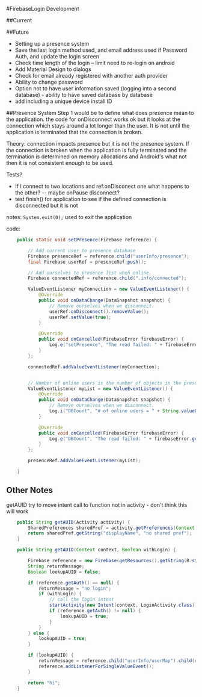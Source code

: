 #FirebaseLogin Development

##Current 

##Future
- Setting up a presence system
- Save the last login method used, and email address used if Password Auth, and update the login screen
- Check time length of the login – limit need to re-login on android 
- Add Material Design to dialogs
- Check for email already registered with another auth provider
- Ability to change password
- Option not to have user information saved (logging into a second database) - ability to have saved database by database
- add including a unique device install ID

##Presence System
Step 1 would be to define what does presence mean to the application. the code for onDisconnect works ok but it looks at the connection
which stays around a lot longer than the user. It is not until the application is terminated that the connection is broken.

Theory: connection impacts presence but it is not the presence system. If the connection is broken when the application is fully terminated and the termination is
determined on memory allocations and Android's what not then it is not consistent enough to be used.

Tests?
- If I connect to two locations and ref.onDisconect one what happens to the other?
-- maybe onPause disconnect?
- test finish() for application to see if the defined connection is disconnected but it is not

notes: `System.exit(0);` used to exit the application

code:
```java
    public static void setPresence(Firebase reference) {

        // Add current user to presence database
        Firebase presenceRef = reference.child("userInfo/presence");
        final Firebase userRef = presenceRef.push();

        // Add ourselves to presence list when online.
        Firebase connectedRef = reference.child(".info/connected");

        ValueEventListener myConnection = new ValueEventListener() {
            @Override
            public void onDataChange(DataSnapshot snapshot) {
                // Remove ourselves when we disconnect.
                userRef.onDisconnect().removeValue();
                userRef.setValue(true);
            }

            @Override
            public void onCancelled(FirebaseError firebaseError) {
                Log.e("setPresence", "The read failed: " + firebaseError.getMessage());
            }
        };

        connectedRef.addValueEventListener(myConnection);


        // Number of online users is the number of objects in the presence list.
        ValueEventListener myList = new ValueEventListener() {
            @Override
            public void onDataChange(DataSnapshot snapshot) {
                // Remove ourselves when we disconnect.
                Log.i("DBCount", "# of online users = " + String.valueOf(snapshot.getChildrenCount()));
            }

            @Override
            public void onCancelled(FirebaseError firebaseError) {
                Log.e("DBCount", "The read failed: " + firebaseError.getMessage());
            }
        };

        presenceRef.addValueEventListener(myList);

    }
```

## Other Notes
getAUID try to move intent call to function not in activity - don't think this will work

```java
    public String getAUID(Activity activity) {
        SharedPreferences sharedPref = activity.getPreferences(Context.MODE_PRIVATE);
        return sharedPref.getString("displayName", "no shared pref");
    }

    public String getAUID(Context context, Boolean withLogin) {

        Firebase reference = new Firebase(getResources().getString(R.string.FIREBASE_BASE_REF));
        String returnMessage;
        Boolean lookupAUID = false;

        if (reference.getAuth() == null) {
            returnMessage = "no login";
            if (withLogin) {
                // call the login intent
                startActivity(new Intent(context, LoginActivity.class));
                if (reference.getAuth() != null) {
                    lookupAUID = true;
                }
            }
        } else {
            lookupAUID = true;
        }

        if (lookupAUID) {
            returnMessage = reference.child("userInfo/userMap").child(reference.getAuth().getUid()).getValue();
            reference.addListenerForSingleValueEvent();
        }

        return "hi";
    }
```
